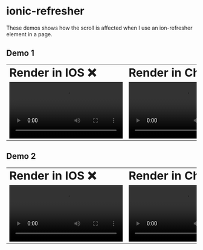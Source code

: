 # ionic-refresher

These demos shows how the scroll is affected when I use an ion-refresher element in a page.

## Demo 1
<table border="0">
 <tr>
    <td><b style="font-size:30px">Render in IOS ❌</b></td>
    <td><b style="font-size:30px">Render in Chrome ✅</b></td>
 </tr>
 <tr>
   <td><video src="https://user-images.githubusercontent.com/11327909/153868293-7e15deb7-733b-4653-a4ce-f6c647a89349.mov"></video></td>
    <td><video src="https://user-images.githubusercontent.com/11327909/153868243-09c1664f-f733-4a9a-9645-dc8c9bdc9903.mov"></video></td>
 </tr>
</table>

## Demo 2
<table border="0">
 <tr>
    <td><b style="font-size:30px">Render in IOS ❌</b></td>
    <td><b style="font-size:30px">Render in Chrome ✅</b></td>
 </tr>
 <tr>
   <td><video src="https://user-images.githubusercontent.com/11327909/154034057-c86061ca-d883-4521-a1f8-11a3f1a87c14.mov"></video></td>
    <td><video src="https://user-images.githubusercontent.com/11327909/154034047-985211b1-4622-499b-8eba-3b7df2bb314a.mov"></video></td>
 </tr>
</table>
